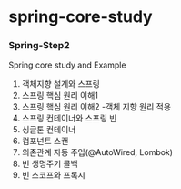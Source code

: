 # spring-core-study

<h3> Spring-Step2 </h3>

Spring core study and Example 

1. 객체지향 설계와 스프링
2. 스프링 핵심 원리 이해1
3. 스프링 핵심 원리 이해2 -객체 지향 원리 적용
4. 스프링 컨테이너와 스프링 빈
5. 싱글톤 컨테이너
6. 컴포넌트 스캔
7. 의존관계 자동 주입(@AutoWired, Lombok)
8. 빈 생명주기 콜백
9. 빈 스코프와 프록시
